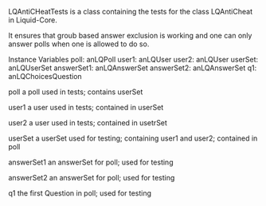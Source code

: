 LQAntiCHeatTests is a class containing the tests for the class LQAntiCheat in Liquid-Core.

It ensures that groub based answer exclusion is working and one can only answer polls when one is allowed to do so.

Instance Variables
	poll:		anLQPoll
	user1:		anLQUser
	user2:		anLQUser
	userSet:		anLQUserSet
	answerSet1:		anLQAnswerSet
	answerSet2: 	anLQAnswerSet
	q1:	 anLQChoicesQuestion

poll
	a poll used in tests; contains userSet 

user1
	a user used in tests; contained in userSet

user2
	a user used in tests; contained in usetrSet

userSet
	a userSet used for testing; containing user1 and user2; contained in poll
	
answerSet1
	an answerSet for poll; used for testing
	
answerSet2
	an answerSet for poll; used for testing
	
q1
	the first Question in poll; used for testing
